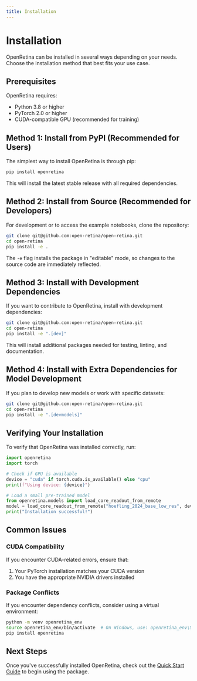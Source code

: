 ```yaml
---
title: Installation
---
```


# Installation

OpenRetina can be installed in several ways depending on your needs. Choose the installation method that best fits your use case.

## Prerequisites

OpenRetina requires:

- Python 3.8 or higher
- PyTorch 2.0 or higher
- CUDA-compatible GPU (recommended for training)

## Method 1: Install from PyPI (Recommended for Users)

The simplest way to install OpenRetina is through pip:

```bash
pip install openretina
```

This will install the latest stable release with all required dependencies.

## Method 2: Install from Source (Recommended for Developers)

For development or to access the example notebooks, clone the repository:

```bash
git clone git@github.com:open-retina/open-retina.git
cd open-retina
pip install -e .
```

The `-e` flag installs the package in "editable" mode, so changes to the source code are immediately reflected.

## Method 3: Install with Development Dependencies

If you want to contribute to OpenRetina, install with development dependencies:

```bash
git clone git@github.com:open-retina/open-retina.git
cd open-retina
pip install -e ".[dev]"
```

This will install additional packages needed for testing, linting, and documentation.

## Method 4: Install with Extra Dependencies for Model Development

If you plan to develop new models or work with specific datasets:

```bash
git clone git@github.com:open-retina/open-retina.git
cd open-retina
pip install -e ".[devmodels]"
```

## Verifying Your Installation

To verify that OpenRetina was installed correctly, run:

```python
import openretina
import torch

# Check if GPU is available
device = "cuda" if torch.cuda.is_available() else "cpu"
print(f"Using device: {device}")

# Load a small pre-trained model
from openretina.models import load_core_readout_from_remote
model = load_core_readout_from_remote("hoefling_2024_base_low_res", device)
print("Installation successful!")
```

## Common Issues

### CUDA Compatibility

If you encounter CUDA-related errors, ensure that:

1. Your PyTorch installation matches your CUDA version
2. You have the appropriate NVIDIA drivers installed

### Package Conflicts

If you encounter dependency conflicts, consider using a virtual environment:

```bash
python -m venv openretina_env
source openretina_env/bin/activate  # On Windows, use: openretina_env\Scripts\activate
pip install openretina
```

## Next Steps

Once you've successfully installed OpenRetina, check out the [Quick Start Guide](./quickstart.md) to begin using the package. 
